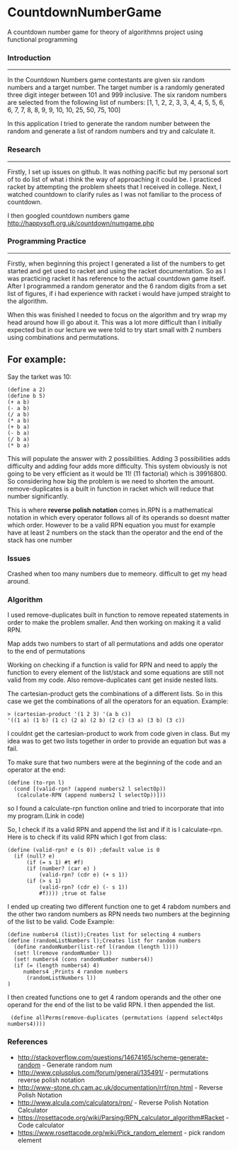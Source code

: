 # CountdownNumberGame
A countdown number game for theory of algorithmns project using functional programming

### Introduction
--------------------
In the Countdown Numbers game contestants are given six random numbers
and a target number. The target number is a randomly generated three digit
integer between 101 and 999 inclusive. The six random numbers are selected
from the following list of numbers:
[1, 1, 2, 2, 3, 3, 4, 4, 5, 5, 6, 6, 7, 7, 8, 8, 9, 9, 10, 10, 25, 50, 75, 100]

In this application I tried to generate the random number between the random and generate a
list of random numbers and try and calculate it.

### Research
--------------------
Firstly, I set up issues on github. It was nothing pacific but my personal sort of
to do list of what i think the way of approaching it could be.
I practiced racket by attempting the problem sheets that I received in college.
Next, I watched countdown to clarify rules as I was not familiar to the process of countdown.

I then googled countdown numbers game http://happysoft.org.uk/countdown/numgame.php

### Programming Practice
------------------------
Firstly, when beginning this project I generated a list of the numbers to get started 
and get used to racket and using the racket documentation. So as I was practicing racket it has 
reference to the actual countdown game itself.
 After I programmed a random generator and the 6 random digits from
a set list of figures,  if i had experience with
racket i would have jumped straight to the algorithm. 

When this was finished I needed to focus on the algorithm and try wrap
my head around how ill go about it. This was a lot more difficult than I initially expected but 
in our lecture we were told to try start small with 2 numbers using combinations and permutations.

For example:
------------
Say the tarket was 10:
```racket
(define a 2)
(define b 5)
(+ a b)
(- a b)
(/ a b)
(* a b)
(+ b a)
(- b a)
(/ b a)
(* b a)
```

This will populate the answer with 2 possibilities.
Adding 3 possibilities adds difficulty and adding four adds more difficulty. This system obviously is not going to be very
efficient as it would be 11! (11 factorial) which is 39916800. So considering how big the problem is we need to shorten the amount.
remove-duplicates is a built in function in racket which will reduce that number significantly.


This is where **reverse polish notation** comes in.RPN is a mathematical notation in which every operator follows all of its operands so 
doesnt matter which order. However to be a valid RPN equation you must for example have at least 2 numbers on the stack than the operator
and the end of the stack has one number  

### Issues
Crashed when too many numbers due to memeory.
difficult to get my head around.

### Algorithm 
I used remove-duplicates built in function to remove repeated statements in order
to make the problem smaller. And then working on making it a valid RPN.

Map adds two numbers to start of all permutations and adds one operator to the end of permutations

Working on checking if a function is valid for RPN and need to apply the function to 
every element of the list/stack and some equations are still not valid from my code. Also
remove-duplicates cant get inside nested lists.

The cartesian-product gets the combinations of a different lists. So in this case we get the 
combinations of all the operators for an equation. 
Example:

```racket
> (cartesian-product '(1 2 3) '(a b c))
'((1 a) (1 b) (1 c) (2 a) (2 b) (2 c) (3 a) (3 b) (3 c))
```

I couldnt get the cartesian-product to work from code given in class. But my idea was to get two lists together
in order to provide an equation but was a fail.

To make sure that two numbers were at the beginning of the code and an operator at the end:
```racket
(define (to-rpn l)
  (cond [(valid-rpn? (append numbers2 l selectOp))
   (calculate-RPN (append numbers2 l selectOp))]))
```

 so I found a calculate-rpn function online and tried
to incorporate that into my program.(Link in code)

So, I check if its a valid RPN and append the list and if it is I calculate-rpn.
Here is to check if its valid RPN which I got from class:
```racket
(define (valid-rpn? e (s 0)) ;default value is 0
  (if (null? e)
      (if (= s 1) #t #f)
      (if (number? (car e) )
          (valid-rpn? (cdr e) (+ s 1))
      (if (> s 1)
          (valid-rpn? (cdr e) (- s 1))
          #f)))) ;true ot false
```

I ended up creating two different function one to get 4 rabdom numbers and the other two random numbers as
RPN needs two numbers at the beginning of the list to be valid.
Code Example:
```racket
(define numbers4 (list));Creates list for selecting 4 numbers
(define (randomListNumbers l);Creates list for random numbers  
  (define randomNumber(list-ref l(random (length l))))  
  (set! l(remove randomNumber l)) 
  (set! numbers4 (cons randomNumber numbers4))  
  (if (= (length numbers4) 4)
     numbers4 ;Prints 4 random numbers
      (randomListNumbers l))
)
```

I then created functions one to get 4 random operands and the other one operand for the end
of the list to be valid RPN. I then appended the list.

```racket
 (define allPerms(remove-duplicates (permutations (append select4Ops numbers4))))
```



### References
- http://stackoverflow.com/questions/14674165/scheme-generate-random   -  Generate random num
- http://www.cplusplus.com/forum/general/135491/ - permutations reverse polish notation
- http://www-stone.ch.cam.ac.uk/documentation/rrf/rpn.html - Reverse Polish Notation
- http://www.alcula.com/calculators/rpn/ - Reverse Polish Notation Calculator
- https://rosettacode.org/wiki/Parsing/RPN_calculator_algorithm#Racket - Code calculator
- https://www.rosettacode.org/wiki/Pick_random_element - pick random element
